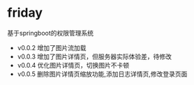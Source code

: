 # friday
基于springboot的权限管理系统
 - v0.0.2 增加了图片流加载
 - v0.0.3 增加了图片详情页，但服务器实际体验差，待修改
 - v0.0.4 优化图片详情页，切换图片不卡顿
 - v0.0.5 删除图片详情页缩放功能,添加日志详情页,修改登录页面